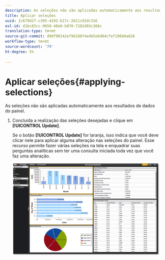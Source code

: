 ```yaml
---
description: As seleções não são aplicadas automaticamente aos resultados de dados do painel.
title: Aplicar seleções
uuid: 2c679d27-c395-4192-b17c-2611c92dc316
exl-id: d1bc83cc-9050-48e0-b070-7282d03c366c
translation-type: tm+mt
source-git-commit: d9df90242ef96188f4e4b5e6d04cfef196b0a628
workflow-type: tm+mt
source-wordcount: '79'
ht-degree: 5%

---
```


# Aplicar seleções{#applying-selections}

As seleções não são aplicadas automaticamente aos resultados de dados do painel.

1. Concluída a realização das seleções desejadas e clique em **[!UICONTROL Update]**.

   Se o botão **[!UICONTROL Update]** for laranja, isso indica que você deve clicar nele para aplicar alguma alteração nas seleções do painel. Esse recurso permite fazer várias seleções na tela e enquadrar suas perguntas analíticas sem ter uma consulta iniciada toda vez que você faz uma alteração.

   ![](assets/selection_update.png)
